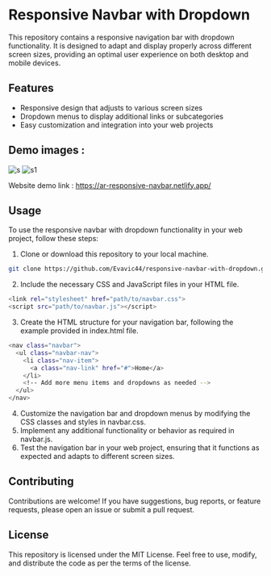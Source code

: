 # Responsive Navbar with Dropdown

This repository contains a responsive navigation bar with dropdown functionality. It is designed to adapt and display properly across different screen sizes, providing an optimal user experience on both desktop and mobile devices.

## Features

- Responsive design that adjusts to various screen sizes
- Dropdown menus to display additional links or subcategories
- Easy customization and integration into your web projects

## Demo images :
![s](https://github.com/Arshdeep-13/responsive-navbar-with-dropdown/assets/108752646/22cd96cc-9180-46c8-b279-32c2e29fdf9b)
![s1](https://github.com/Arshdeep-13/responsive-navbar-with-dropdown/assets/108752646/2a31d467-7cbf-473f-a53c-e9d99be21f3f)

Website demo link : https://ar-responsive-navbar.netlify.app/

## Usage

To use the responsive navbar with dropdown functionality in your web project, follow these steps:

1. Clone or download this repository to your local machine.

```bash
git clone https://github.com/Evavic44/responsive-navbar-with-dropdown.git
```

2. Include the necessary CSS and JavaScript files in your HTML file.
```bash
<link rel="stylesheet" href="path/to/navbar.css">
<script src="path/to/navbar.js"></script>
```

3. Create the HTML structure for your navigation bar, following the example provided in index.html file.
```bash
<nav class="navbar">
  <ul class="navbar-nav">
    <li class="nav-item">
      <a class="nav-link" href="#">Home</a>
    </li>
    <!-- Add more menu items and dropdowns as needed -->
  </ul>
</nav>
```

4. Customize the navigation bar and dropdown menus by modifying the CSS classes and styles in navbar.css.
5. Implement any additional functionality or behavior as required in navbar.js.
6. Test the navigation bar in your web project, ensuring that it functions as expected and adapts to different screen sizes.

## Contributing
Contributions are welcome! If you have suggestions, bug reports, or feature requests, please open an issue or submit a pull request.

## License
This repository is licensed under the MIT License. Feel free to use, modify, and distribute the code as per the terms of the license.

